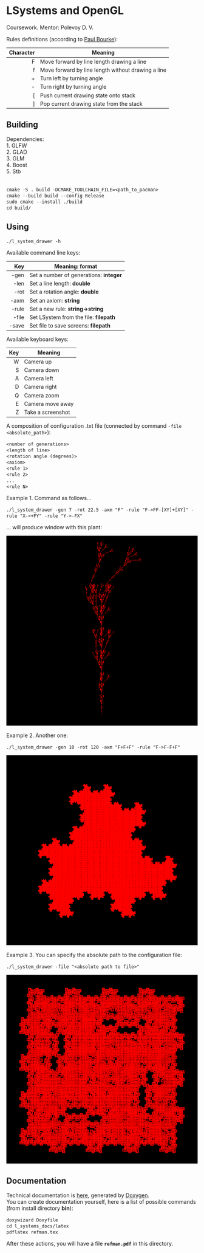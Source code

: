 <h1>LSystems and OpenGL</h1>

Coursework. Mentor: Polevoy D. V.

Rules definitions (according to [Paul Bourke](http://www.paulbourke.net/fractals/lsys/)):

| Character | Meaning                                            |
|----------:|----------------------------------------------------|
|         F | Move forward by line length drawing a line         |
|         f | Move forward by line length without drawing a line |
|         + | Turn left by turning angle                         |
|         - | Turn right by turning angle                        |
|        \[ | Push current drawing state onto stack              |
|        \] | Pop current drawing state from the stack           |

<h2>Building</h2>
Dependencies: <br>
1. GLFW <br>
2. GLAD <br>
3. GLM <br>
4. Boost <br>
5. Stb <br><br>



```
cmake -S . build -DCMAKE_TOOLCHAIN_FILE=<path_to_pacman>
cmake --build build --config Release
sudo cmake --install ./build
cd build/
```

<h2>Using</h2>

```
./l_system_drawer -h
```

Available command line keys:

|  Key  | Meaning: format                                 |
|------:|-------------------------------------------------|
| -gen  | Set a number of generations: **integer**        |
| -len  | Set a line length:           **double**         |
| -rot  | Set a rotation angle:        **double**         |
| -axm  | Set an axiom:                **string**         |
| -rule | Set a new rule:              **string->string** |
| -file | Set LSystem from the file:   **filepath**       |
| -save | Set file to save screens:    **filepath**       |

Available keyboard keys:

|  Key  |      Meaning      |
|------:|-------------------|
| W     | Camera up         |
| S     | Camera down       |
| A     | Camera left       |
| D     | Camera right      |
| Q     | Camera zoom       |
| E     | Camera move away  |
| Z     | Take a screenshot |

A composition of configuration .txt file (connected by command ``` -file <absolute_path> ```):

```
<number of generations>
<length of line>
<rotation angle (degrees)>
<axiom>
<rule 1>
<rule 2>
...
<rule N>
```

Example 1. Command as follows...

```
./l_system_drawer -gen 7 -rot 22.5 -axm "F" -rule "F->FF-[XY]+[XY]" -rule "X->+FY" -rule "Y->-FX"
```
... will produce window with this plant:

![plot](./screenshots/example1.png)

Example 2. Another one:

```
./l_system_drawer -gen 10 -rot 120 -axm "F+F+F" -rule "F->F-F+F"
```

![plot](./screenshots/example2.png)

Example 3. You can specify the absolute path to the configuration file:

```
./l_system_drawer -file "<absolute path to file>"
```

![plot](./screenshots/example3.png)

<h2>Documentation</h2>

Technical documentation is [here](https://drive.google.com/file/d/1A3JmN9AcxBZrIPfOS4eLKG3cOu66Ep7f/view?usp=drive_link), generated by [Doxygen](https://github.com/doxygen/doxygen). <br>
You can create documentation yourself, here is a list of possible commands (from install directory <b>bin</b>):
```
doxywizard Doxyfile
cd l_systems_docs/latex
pdflatex refman.tex
```
After these actions, you will have a file <b>```refman.pdf```</b> in this directory.